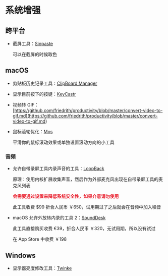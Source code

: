 # 系统增强
<p id="aLpCtdPK5QvAnLChzJ5JHp">

## 跨平台

</p>




- 截屏工具：[Sinpaste](<https://www.snipaste.com/>)
	<p id="dRfBM9kdWQiXF2nTUxkMUa">
	
	可以在截屏的时候取色
	
	</p>


<p id="3WWkmWEqDJJFoTiqecZ4yj">

## macOS

</p>


- 剪贴板历史记录工具：[ClipBoard Manager](<https://www.macwk.com/soft/clipboardmanager>)


- 显示目前按下的按键：[KeyCastr](<https://github.com/keycastr/keycastr>)


- 视频转 GIF：[https://github.com/friedrith/productivity/blob/master/convert-video-to-gif.md](<https://github.com/friedrith/productivity/blob/master/convert-video-to-gif.md>)




- 鼠标滚轮优化：[Mos](<https://mos.caldis.me/>)
	<p id="62abskNhyhSs8BkwsGDYT4">
	
	平滑你的鼠标滚动效果或单独设置滚动方向的小工具
	
	</p>


<p id="p7NC81DzdvQhSbHHD5T19D">

### 音频

</p>








- 允许自带录屏工具内录声音的工具：[LoopBack](<https://rogueamoeba.com/loopback/>)
	<p id="hRmKRw6y8WEe9A1UQDmSJa">
	
	原理：使用内核扩展收集声音，然后作为外部麦克风出现在自带录屏工具的麦克风列表
	
	</p>
	<p id="aePaCX9aQG16km6HHuDS4Z">
	
	<span style="color:#E91E2C;">**会需要通过设置来降低系统安全性，如果介意请勿使用**</span>
	
	</p>
	<p id="gGTmRJYtdTBEipM287ZBz2">
	
	此工具收费 $99 折合人民币 ￥650，试用期过了之后就会在音频中加入噪音
	
	</p>






- macOS 允许外放转内录的工具 2：[SoundDesk](<https://www.loudlab-app.com/sounddesk-app>)
	<p id="eZRXKXSCMjVGaNXnVapkBH">
	
	此工具直接购买收费 €39，折合人民币 ￥320，无试用期，所以没有试过
	
	</p>
	<p id="pax5FUgR3GZahyda1b8LeD">
	
	在 App Store 中收费 ￥198
	
	</p>


<p id="vKpo8AiQsTDG6FALBy9MQB">

## Windows

</p>


- 显示器亮度修改工具：[Twinke](<https://twinkletray.com/>)


